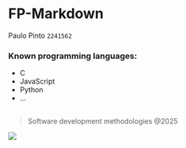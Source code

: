 # FP-Markdown

Paulo Pinto
``2241562``

### Known programming languages:
* C
* JavaScript
* Python
* ...
##
> Software development methodologies @2025

![](https://eduportugal.eu/wp-content/uploads/2017/08/eduportugal_ipleiria_n.jpg)